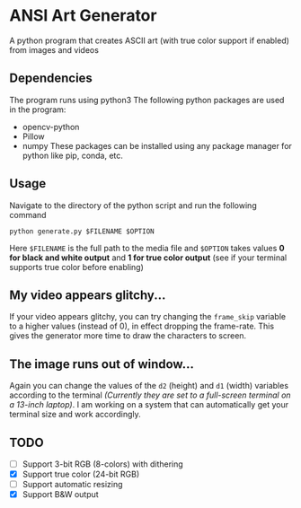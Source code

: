 # ANSI Art Generator
A python program that creates ASCII art (with true color support if enabled) from images and videos

## Dependencies
The program runs using python3
The following python packages are used in the program:
- opencv-python
- Pillow
- numpy
These packages can be installed using any package manager for python like pip, conda, etc.

## Usage
Navigate to the directory of the python script and run the following command
```shell
python generate.py $FILENAME $OPTION
```
Here `$FILENAME` is the full path to the media file and `$OPTION` takes values **0 for black and white output** and **1 for true color output** (see if your terminal supports true color before enabling)

## My video appears glitchy...
If your video appears glitchy, you can try changing the `frame_skip` variable to a higher values (instead of 0), in effect dropping the frame-rate. This gives the generator more time to draw the characters to screen.

## The image runs out of window...
Again you can change the values of the `d2` (height) and `d1` (width) variables according to the terminal *(Currently they are set to a full-screen terminal on a 13-inch laptop)*. I am working on a system that can automatically get your terminal size and work accordingly.

## TODO
- [ ] Support 3-bit RGB (8-colors) with dithering
- [x] Support true color (24-bit RGB)
- [ ] Support automatic resizing
- [x] Support B&W output